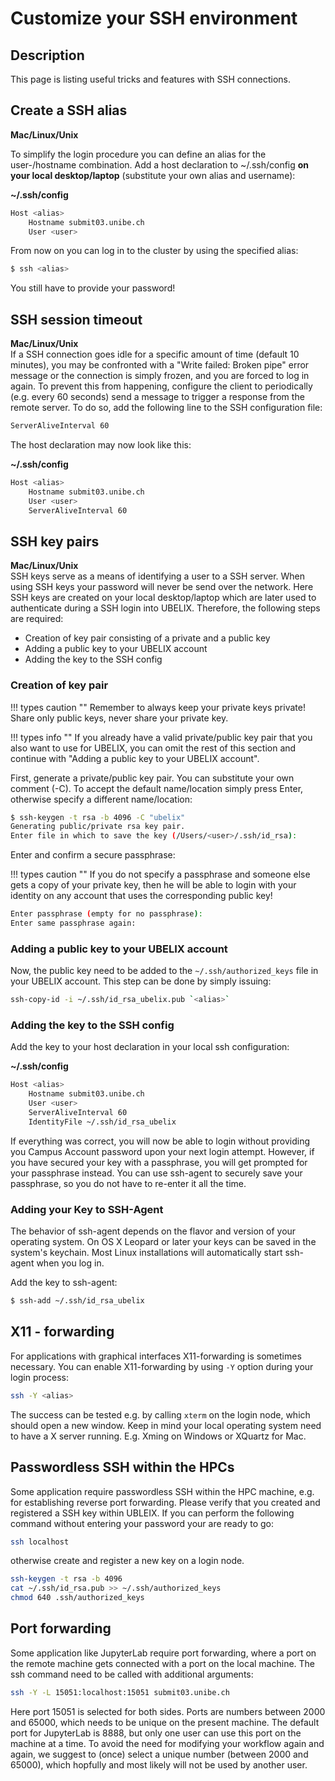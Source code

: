 # Customize your SSH environment

## Description 
This page is listing useful tricks and features with SSH connections.

## Create a SSH alias

**Mac/Linux/Unix**

To simplify the login procedure you can define an alias for the user-/hostname combination. Add a host declaration to ~/.ssh/config **on your local desktop/laptop** (substitute your own alias and username):


**~/.ssh/config**
```Bash
Host <alias>
    Hostname submit03.unibe.ch
    User <user>
```

From now on you can log in to the cluster by using the specified alias:

```Bash
$ ssh <alias>
```

You still have to provide your password!

## SSH session timeout

**Mac/Linux/Unix**  
If a SSH connection goes idle for a specific amount of time (default 10 minutes), you may be confronted with a "Write failed: Broken pipe" error message or the connection is simply frozen, and you are forced to log in again. To prevent this from happening, configure the client to periodically (e.g. every 60 seconds) send a message to trigger a response from the remote server. To do so, add the following line to the SSH configuration file:

```Bash
ServerAliveInterval 60
```

The host declaration may now look like this:

**~/.ssh/config**
```Bash
Host <alias>
    Hostname submit03.unibe.ch
    User <user>
    ServerAliveInterval 60
```

## SSH key pairs

**Mac/Linux/Unix**  
SSH keys serve as a means of identifying a user to a SSH server. When using SSH keys your password will never be send over the network.
Here SSH keys are created on your local desktop/laptop which are later used to authenticate during a SSH login into UBELIX. 
Therefore, the following steps are required:

- Creation of key pair consisting of a private and a public key
- Adding a public key to your UBELIX account
- Adding the key to the SSH config

### Creation of key pair

!!! types caution ""
    Remember to always keep your private keys private! Share only public keys, never share your private key.

!!! types info ""
    If you already have a valid private/public key pair that you also want to use for UBELIX, you can omit the rest of this section and continue with "Adding a public key to your UBELIX account". 

First, generate a private/public key pair. You can substitute your own comment (-C).  To accept the default name/location simply press Enter, otherwise specify a different name/location:

```Bash
$ ssh-keygen -t rsa -b 4096 -C "ubelix"
Generating public/private rsa key pair.
Enter file in which to save the key (/Users/<user>/.ssh/id_rsa):
```

Enter and confirm a secure passphrase:

!!! types caution ""
    If you do not specify a passphrase and someone else gets a copy of your private key, then he will be able to login with your identity on any account that uses the corresponding public key!

```Bash
Enter passphrase (empty for no passphrase):
Enter same passphrase again:
```

### Adding a public key to your UBELIX account

Now, the public key need to be added to the `~/.ssh/authorized_keys` file in your UBELIX account. This step can be done by simply issuing:

```Bash
ssh-copy-id -i ~/.ssh/id_rsa_ubelix.pub `<alias>`
```

### Adding the key to the SSH config
Add the key to your host declaration in your local ssh configuration:

**~/.ssh/config**
```Bash
Host <alias>
    Hostname submit03.unibe.ch
    User <user>
    ServerAliveInterval 60
    IdentityFile ~/.ssh/id_rsa_ubelix
```

If everything was correct, you will now be able to login without providing you Campus Account password upon your next login attempt. However, if you have secured your key with a passphrase, you will get prompted for your passphrase instead. You can use ssh-agent to securely save your passphrase, so you do not have to re-enter it all the time.

### Adding your Key to SSH-Agent  
The behavior of ssh-agent depends on the flavor and version of your operating system. On OS X Leopard or later your keys can be saved in the system's keychain. Most Linux installations will automatically start ssh-agent when you log in.

Add the key to ssh-agent:

```Bash
$ ssh-add ~/.ssh/id_rsa_ubelix
```

## X11 - forwarding
For applications with graphical interfaces X11-forwarding is sometimes necessary. You can enable X11-forwarding by using `-Y` option during your login process:
```Bash 
ssh -Y <alias>
```
The success can be tested e.g. by calling `xterm` on the login node, which should open a new window. 
Keep in mind your local operating system need to have a X server running. E.g. Xming on Windows or XQuartz for Mac.

## Passwordless SSH within the HPCs
Some application require passwordless SSH within the HPC machine, e.g. for establishing reverse port forwarding. 
Please verify that you created and registered a SSH key within UBLEIX. If you can perform the following command without entering your password your are ready to go:
```Bash
ssh localhost
```
otherwise create and register a new key on a login node.
```Bash
ssh-keygen -t rsa -b 4096
cat ~/.ssh/id_rsa.pub >> ~/.ssh/authorized_keys
chmod 640 .ssh/authorized_keys
```

## Port forwarding
Some application like JupyterLab require port forwarding, where a port on the remote machine gets connected with a port on the local machine. 
The ssh command need to be called with additional arguments:

```Bash
ssh -Y -L 15051:localhost:15051 submit03.unibe.ch
```

Here port 15051 is selected for both sides. Ports are numbers between 2000 and 65000, which needs to be unique on the present machine. The default port for JupyterLab is 8888, but only one user can use this port on the machine at a time.
To avoid the need for modifying your workflow again and again, we suggest to (once) select a unique number (between 2000 and 65000), which hopfully and most likely will not be used by another user. 
